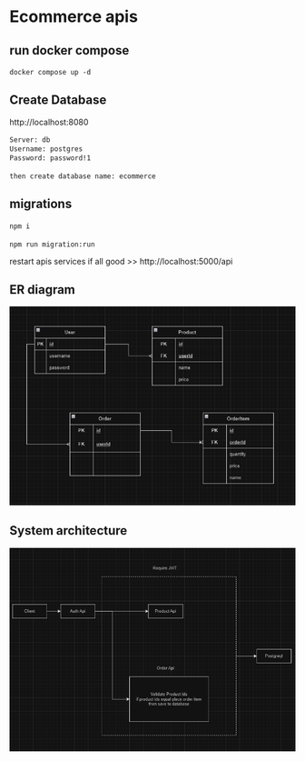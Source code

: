 # Ecommerce apis

## run docker compose

```
docker compose up -d
```

## Create Database

http://localhost:8080
```
Server: db
Username: postgres
Password: password!1

then create database name: ecommerce
```

## migrations
```
npm i

npm run migration:run 
```

restart apis services if all good >> http://localhost:5000/api


## ER diagram
![er](./er.png)

## System architecture
![sa](./sa.png)
